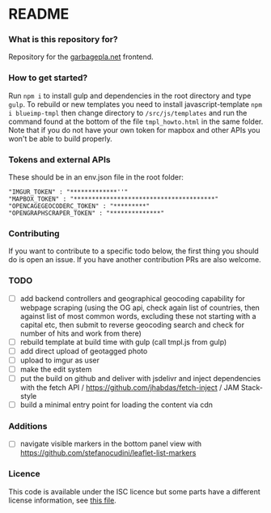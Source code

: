 # README #

### What is this repository for?

Repository for the [garbagepla.net](https://garbagepla.net) frontend.

### How to get started?

Run `npm i` to install gulp and dependencies in the root directory and type `gulp`.
To rebuild or new templates you need to install javascript-template `npm i blueimp-tmpl` then change directory to `/src/js/templates` and run the command found at the bottom of the file `tmpl_howto.html` in the same folder.
Note that if you do not have your own token for mapbox and other APIs you won't be able to build properly.

### Tokens and external APIs

These should be in an env.json file in the root folder:

    "IMGUR_TOKEN" : "*************''"
    "MAPBOX_TOKEN" : "***************************************"
    "OPENCAGEGEOCODERC_TOKEN" : "*********"
    "OPENGRAPHSCRAPER_TOKEN" : "**************"

### Contributing

If you want to contribute to a specific todo below, the first thing you should do is open an issue. If you have another contribution PRs are also welcome.

### TODO

- [ ] add backend controllers and geographical geocoding capability for webpage scraping (using the OG api, check again list of countries, then against list of most common words, excluding these not starting with a capital etc, then submit to reverse geocoding search and check for number of hits and work from there)
- [ ] rebuild template at build time with gulp (call tmpl.js from gulp)
- [ ] add direct upload of geotagged photo
- [ ] upload to imgur as user
- [ ] make the edit system
- [ ] put the build on github and deliver with jsdelivr and inject dependencies with the fetch API / https://github.com/jhabdas/fetch-inject / JAM Stack-style
- [ ] build a minimal entry point for loading the content via cdn

### Additions

- [ ] navigate visible markers in the bottom panel view with https://github.com/stefanocudini/leaflet-list-markers

### Licence

This code is available under the ISC licence but some parts have a different license information, see [this file](https://github.com/garbageplanet/web-ui/blob/dev/license.md).
